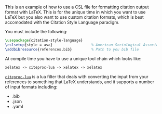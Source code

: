 This is an example of how to use a CSL file for formatting citation output format with LaTeX. This is for the unique time in which you want to use LaTeX but you also want to use custom citation formats, which is best accomodated with the Citation Style Language paradigm.

You must include the following:

```latex
\usepackage{citation-style-language} 
\cslsetup{style = asa}                  % American Sociological Association citation style
\addbibresource{references.bib}         % Path to you bib file
```

At compile time you have to use a unique tool chain which looks like:

```Makefile
xelatex -> citeproc-lua -> xelatex -> xelatex
```

[`citeproc-lua`](https://github.com/zepinglee/citeproc-lua) is a lua filter that deals with converting the input from your references to something that LaTeX understands, and it supports a number of input formats including:

- .bib
- .json
- .yaml